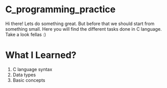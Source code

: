 # C_programming_practice
Hi there! Lets do something great. But before that we should start from something small. Here you will find the different tasks done in C language. Take a look fellas :)

# What I Learned?
1. C language syntax
2. Data types
3. Basic concepts
